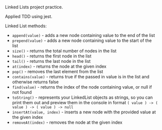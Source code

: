 Linked Lists project practice.

Applied TDD using jest.

Linked List methods:

- `append(value)` - adds a new node containing value to the end of the list
- `prepend(value)` - adds a new node containing value to the start of the list
- `size()` - returns the total number of nodes in the list
- `head()` - returns the first node in the list
- `tail()` - returns the last node in the list
- `at(index)` - returns the node at the given index
- `pop()` - removes the last element from the list
- `contains(value)` - returns true if the passed in value is in the list and otherwise returns false
- `find(value)` - returns the index of the node containing value, or null if not found
- `toString()` - represents your LinkedList objects as strings, so you can print them out and preview them in the console in format `( value ) -> ( value ) -> ( value ) -> null`
- `insertAt(value, index)` - inserts a new node with the provided value at the given index
- `removeAt(index)` - removes the node at the given index

